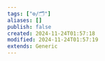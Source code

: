 ```yaml
---
tags: ["⚙️/🗂️"]
aliases: []
publish: false
created: 2024-11-24T01:57:18
modified: 2024-11-24T01:57:19
extends: Generic
---
```


